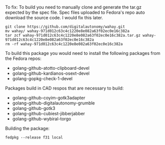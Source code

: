 To fix: To build you need to manually clone and generate the tar.gz expected by the spec file.
Spec files uploaded to Fedora's repo auto download the source code. I would fix this later.

```
git clone https://github.com/digitalautonomy/wahay.git
mv wahay/ wahay-971d012c63c4c1220e8e082a63f02ec0e16c382a
tar zcf wahay-971d012c63c4c1220e8e082a63f02ec0e16c382a.tar.gz wahay-971d012c63c4c1220e8e082a63f02ec0e16c382a
rm -rf wahay-971d012c63c4c1220e8e082a63f02ec0e16c382a
```

To build this package you would need to install the following packages from the Fedora repos:
*  golang-github-atotto-clipboard-devel
*  golang-github-kardianos-osext-devel
*  golang-gopkg-check-1-devel

Packages build in CAD respos that are necessary to build:
*  golang-github-coyim-gotk3adapter    
*  golang-github-digitalautonomy-grumble  
*  golang-github-gotk3
*  golang-github-cubiest-jibberjabber  
*  golang-github-wybiral-torgo



Building the package:
```
fedpkg --release f31 local
```

